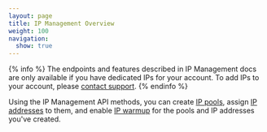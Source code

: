 ```yaml
---
layout: page
title: IP Management Overview
weight: 100
navigation:
  show: true
---
```


{% info %}
The endpoints and features described in IP Management docs are 
only available if you have dedicated IPs for your account. 
To add IPs to your account, please [contact support](support.sendgrid.com/hc/en-us).
{% endinfo %}

Using the IP Management API methods, you can create [IP pools]({{root_url}}/API_Reference/Web_API_v3/IP_Management/ip_pools.html), assign
[IP addresses]({{root_url}}/API_Reference/Web_API_v3/IP_Management/ip_addresses.html) to them, and enable [IP warmup]({{root_url}}/API_Reference/Web_API_v3/IP_Management/ip_warmup.html) for the pools
and IP addresses you've created.
